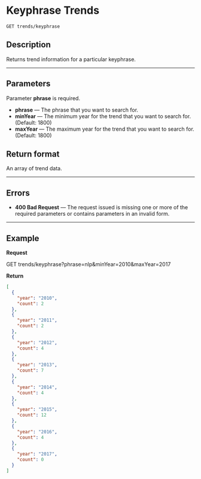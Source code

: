 # Keyphrase Trends

    GET trends/keyphrase

## Description
Returns trend information for a particular keyphrase.

***

## Parameters
Parameter **phrase** is required.

- **phrase** — The phrase that you want to search for.
- **minYear** — The minimum year for the trend that you want to search for. (Default: 1800)
- **maxYear** — The maximum year for the trend that you want to search for. (Default: 1800)

## Return format
An array of trend data.

***

## Errors
- **400 Bad Request** — The request issued is missing one or more of the required parameters or contains parameters in an invalid form.


***

## Example
**Request**

  GET trends/keyphrase?phrase=nlp&minYear=2010&maxYear=2017

**Return**
``` json
[
  {
    "year": "2010",
    "count": 2
  },
  {
    "year": "2011",
    "count": 2
  },
  {
    "year": "2012",
    "count": 4
  },
  {
    "year": "2013",
    "count": 7
  },
  {
    "year": "2014",
    "count": 4
  },
  {
    "year": "2015",
    "count": 12
  },
  {
    "year": "2016",
    "count": 4
  },
  {
    "year": "2017",
    "count": 0
  }
]
```
